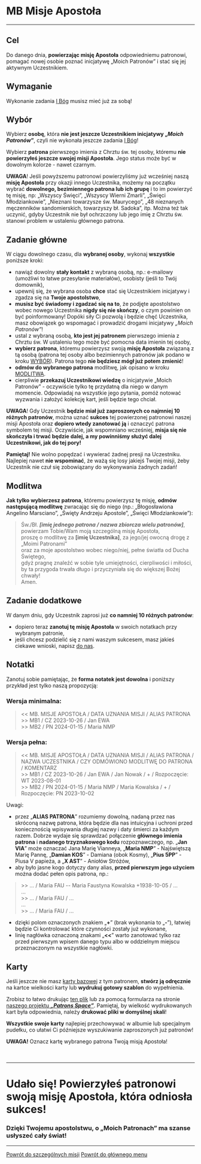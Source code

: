 # <span class="status status-list"><span class="status status-mission">MB</span> Misje Apostoła</span>
---

## Cel
Do <span class="selected-day-info">danego dnia</span>, **powierzając misję Apostoła** odpowiedniemu patronowi, pomagać nowej osobie poznać inicjatywę „Moich Patronów” i stać się jej aktywnym Uczestnikiem.
## Wymaganie
Wykonanie zadania [<span class="status status-list"><span class="status status-god">I</span> Bóg</span>](bog.md) musisz mieć już za sobą!
## <span id="misje-apostola-wybor">Wybór</span>
Wybierz **osobę**, która **nie jest jeszcze Uczestnikiem inicjatywy „_Moich Patronów_”**, czyli nie wykonała jeszcze zadania [<span class="status status-list"><span class="status status-god">I</span> Bóg</span>](bog.md)!

Wybierz **patrona** pierwszego imienia z Chrztu św. tej osoby, któremu **nie powierzyłeś jeszcze swojej misji Apostoła**. Jego status może być w dowolnym kolorze - nawet <span class="status status-black">czarnym</span>.

**UWAGA**! Jeśli powyższemu patronowi powierzyliśmy już wcześniej naszą **misję Apostoła** przy okazji innego Uczestnika, możemy na początku wybrać **dowolnego, bezimiennego patrona lub ich grupę** i to im powierzyć tę misję, np: „Wszyscy Święci”, „Wszyscy Wierni Zmarli”, „Święci Młodziankowie”, „Nieznani towarzysze św. Maurycego”, „48 nieznanych męczenników sandomierskich, towarzyszy bł. Sadoka”, itp. Można też tak uczynić, gdyby Uczestnik nie był ochrzczony lub jego imię z Chrztu św. stanowi problem w ustaleniu głównego patrona.
## Zadanie główne
W ciągu dowolnego czasu, dla **wybranej osoby**, wykonaj **wszystkie** poniższe kroki:
- nawiąż dowolny **stały kontakt** z wybraną osobą, np.: e-mailowy (umożliwi to łatwe przesyłanie materiałów), osobisty (jeśli to Twój domownik),
- upewnij się, że wybrana osoba **chce** stać się Uczestnikiem inicjatywy i zgadza się na **Twoje apostolstwo**,
- **musisz być świadomy i zgadzać się na to**, że podjęte apostolstwo wobec nowego Uczestnika **nigdy się nie skończy**, o czym powinien on być poinformowany! Dopóki siły Ci pozwolą i będzie chęć Uczestnika, masz obowiązek go wspomagać i prowadzić drogami inicjatywy _„Moich Patronów”_!
- ustal z wybraną osobą, **kto jest jej patronem** pierwszego imienia z Chrztu św. W ustaleniu tego może być pomocna data imienin tej osoby,
- **wybierz patrona**, któremu powierzysz swoją **misję Apostoła** związaną z tą osobą (patrona tej osoby albo bezimiennych patronów jak podano w kroku [WYBÓR](#misje-apostola-wybor)). Patrona tego **nie będziesz mógł już potem zmienić**!
- **odmów do wybranego patrona** modlitwę, jak opisano w kroku [MODLITWA](#misje-apostola-modlitwa).
- cierpliwie **przekazuj Uczestnikowi wiedzę** o inicjatywie „Moich Patronów” - oczywiście tylko tę przydatną dla niego w danym momencie. Odpowiadaj na wszystkie jego pytania, pomóż notować wyzwania i założyć kolekcję kart, jeśli będzie tego chciał.

**UWAGA**! Gdy Uczestnik **będzie miał już zaproszonych co najmniej 10 różnych patronów**, można uznać **sukces** tej powierzonej patronowi naszej misji Apostoła oraz **dopiero wtedy zanotować ją** i oznaczyć patrona symbolem tej misji. Oczywiście, jak wspomniano wcześniej, **misja się nie skończyła i trwać będzie dalej, a my powinniśmy służyć dalej Uczestnikowi, jak do tej pory!**

**Pamiętaj!** Nie wolno popędzać i wywierać żadnej presji na Uczestniku. Najlepiej nawet **nie wspominać**, że ważą się losy jakiejś Twojej misji, żeby Uczestnik nie czuł się zobowiązany do wykonywania żadnych zadań!
## <span id="misje-apostola-modlitwa">Modlitwa</span>
**Jak tylko wybierzesz patrona**, któremu powierzysz tę misję, **odmów następującą modlitwę** zwracając się do niego (np.: „Błogosławiona Angelino Marsciano”, „Święty Andrzeju Apostole”, „Święci Młodziankowie”):
> Św./Bł. _**[imię jednego patrona / nazwa zbiorcza wielu patronów]**_,  
> powierzam Tobie/Wam moją szczególną misję Apostoła,  
> proszę o modlitwę za **[imię Uczestnika]**, za jego/jej owocną drogę z „Moimi Patronami”  
> oraz za moje apostolstwo wobec niego/niej, pełne światła od Ducha Świętego,  
> gdyż pragnę znaleźć w sobie tyle umiejętności, cierpliwości i miłości,  
> by ta przygoda trwała długo i przyczyniała się do większej Bożej chwały!  
> Amen.

## Zadanie dodatkowe
W <span class="selected-day-info">danym dniu</span>, gdy Uczestnik zaprosi już **co namniej 10 różnych patronów**:
- dopiero teraz **zanotuj tę misję Apostoła** w swoich notatkach przy wybranym patronie,
- jeśli chcesz podzielić się z nami waszym sukcesem, masz jakieś ciekawe wnioski, napisz [do nas](https://pl.gratiadei.org/#kontakt).
## Notatki
Zanotuj sobie pamiętając, że **forma notatek jest dowolna** i poniższy przykład jest tylko naszą propozycją:
### Wersja minimalna:
> \<\< MB. MISJE APOSTOŁA / DATA UZNANIA MISJI / ALIAS PATRONA  
> \>\> MB1 / CZ 2023-10-26 / Jan EWA  
> \>\> MB2 / PN 2024-01-15 / Maria NMP
### Wersja pełna:
> \<\< MB. MISJE APOSTOŁA / DATA UZNANIA MISJI / ALIAS PATRONA / NAZWA UCZESTNIKA / CZY ODMÓWIONO MODLITWĘ DO PATRONA / KOMENTARZ  
> \>\> MB1 / CZ 2023-10-26 / Jan EWA / Jan Nowak / + / Rozpoczęcie: WT 2023-08-01  
> \>\> MB2 / PN 2024-01-15 / Maria NMP / Maria Kowalska / + / Rozpoczęcie: PN 2023-10-02

Uwagi:
- przez „**ALIAS PATRONA**” rozumiemy dowolną, nadaną przez nas skróconą nazwę patrona, która będzie dla nas intuicyjna i uchroni przed koniecznością wpisywania długiej nazwy i daty śmierci za każdym razem. Dobrze wydaje się sprawdzać połączenie **głównego imienia patrona** i **nadanego trzyznakowego kodu** rozpoznawczego, np. „**Jan VIA**” może oznaczać Jana Marię Vianneya, „**Maria NMP**” - Najświętszą Marię Pannę, „**Damian KOS**” - Damiana (obok Kosmy), „**Pius 5PP**” - Piusa V papieża, a „**X AST**” - Aniołów Stróżów,
- aby było jasne kogo dotyczy dany alias, **przed pierwszym jego użyciem** można dodać pełen opis patrona, np.:
> \>\> ... / Maria FAU -- Maria Faustyna Kowalska +1938-10-05 / ...  
> ...  
> \>\> ... / Maria FAU / ...  
> ...  
> \>\> ... / Maria FAU / ...
- dzięki polom oznaczonych znakiem „**+**” (brak wykonania to „**-**”), łatwiej będzie Ci kontrolować które czynności zostały już wykonane,
- linię nagłówka oznaczoną znakami „**<<**” warto zanotować tylko raz przed pierwszym wpisem danego typu albo w oddzielnym miejscu przeznaczonym na wszystkie nagłówki.
## Karty
Jeśli jeszcze nie masz [karty bazowej](karty_kolekcjonerskie.md#karty-kolekcjonerskie-karty-bazowe) z tym patronem, **stwórz ją odręcznie** na kartce wielkości karty lub **wydrukuj gotowy szablon** do wypełnienia.

Zrobisz to łatwo drukując [ten plik](/pl/pdf/karty_bazowe.pdf) lub za pomocą formularza na stronie [naszego projektu **_„Patrons Space”_**](https://pl.patrons.space/cards). Pamiętaj, by wielkość wydrukowanych kart była odpowiednia, należy **drukować pliki w domyślnej skali**!

**Wszystkie swoje karty** najlepiej przechowywać w albumie lub specjalnym pudełku, co ułatwi Ci późniejsze wyszukiwanie zaproszonych już patronów!

**UWAGA!** Oznacz kartę wybranego patrona Twoją misją Apostoła!
<br />
<br />
<br />

---
# Udało się! Powierzyłeś patronowi swoją **misję Apostoła**, która odniosła sukces!
### Dzięki Twojemu apostolstwu, o „Moich Patronach” ma szanse usłyszeć cały świat!
---
[Powrót do szczególnych misji](jak_powierzac_patronom_swoje_szczegolne_misje.md)
[Powrót do głównego menu](index.md)
